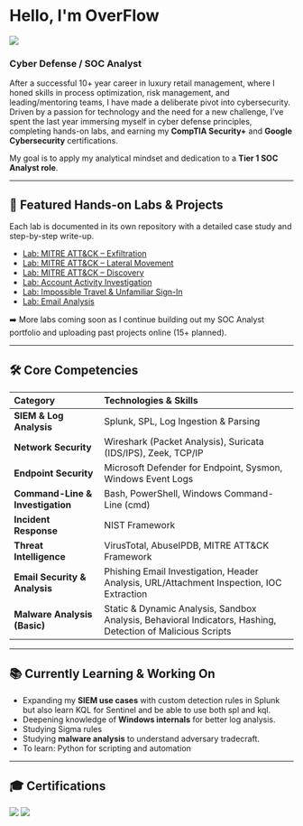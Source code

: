 # Hello, I'm OverFlow

<a href="https://www.linkedin.com/in/florentin-cheng-b9511872"><img src="https://img.shields.io/badge/-LinkedIn-0072b1?&style=for-the-badge&logo=linkedin&logoColor=white" /></a>

### Cyber Defense / SOC Analyst  

After a successful 10+ year career in luxury retail management, where I honed skills in process optimization, risk management, and leading/mentoring teams, I have made a deliberate pivot into cybersecurity. Driven by a passion for technology and the need for a new challenge, I’ve spent the last year immersing myself in cyber defense principles, completing hands-on labs, and earning my **CompTIA Security+** and **Google Cybersecurity** certifications.  

My goal is to apply my analytical mindset and dedication to a **Tier 1 SOC Analyst role**.  

---

## 🚀 Featured Hands-on Labs & Projects  

Each lab is documented in its own repository with a detailed case study and step-by-step write-up.  

- [Lab: MITRE ATT&CK – Exfiltration](https://github.com/OverflowSOC/-Lab-MITRE-ATT-CK---Exfiltration)  
- [Lab: MITRE ATT&CK – Lateral Movement](https://github.com/OverflowSOC/-Lab-MITRE-ATT-CK---Lateral-Movement)
- [Lab: MITRE ATT&CK – Discovery](https://github.com/OverflowSOC/LAB-MITRE-ATT-CK---Discovery)  
- [Lab: Account Activity Investigation](https://github.com/OverflowSOC/Lab-Account-Activity)  
- [Lab: Impossible Travel & Unfamiliar Sign-In](https://github.com/OverflowSOC/OverflowSOC--Lab-Impossible-Travel-Unfamiliar-Sign-In)  
- [Lab: Email Analysis](https://github.com/OverflowSOC/Email-Analysis)  

➡️ More labs coming soon as I continue building out my SOC Analyst portfolio and uploading past projects online (15+ planned).  

---

## 🛠 Core Competencies  

| Category | Technologies & Skills |
| :--- | :--- |
| **SIEM & Log Analysis** | Splunk, SPL, Log Ingestion & Parsing |
| **Network Security** | Wireshark (Packet Analysis), Suricata (IDS/IPS), Zeek, TCP/IP |
| **Endpoint Security** | Microsoft Defender for Endpoint, Sysmon, Windows Event Logs |
| **Command-Line & Investigation** | Bash, PowerShell, Windows Command-Line (cmd) |
| **Incident Response** | NIST Framework |
| **Threat Intelligence** | VirusTotal, AbuseIPDB, MITRE ATT&CK Framework |
| **Email Security & Analysis** | Phishing Email Investigation, Header Analysis, URL/Attachment Inspection, IOC Extraction |
| **Malware Analysis (Basic)** | Static & Dynamic Analysis, Sandbox Analysis, Behavioral Indicators, Hashing, Detection of Malicious Scripts |


---

## 📚 Currently Learning & Working On  

- Expanding my **SIEM use cases** with custom detection rules in Splunk but also learn KQL for Sentinel and be able to use both spl and kql.  
- Deepening knowledge of **Windows internals** for better log analysis.  
- Studying Sigma rules  
- Studying **malware analysis** to understand adversary tradecraft.
- To learn: Python for scripting and automation  

---

## 🎓 Certifications  

<div>
  <a href="https://www.linkedin.com/in/florentin-cheng-b9511872/overlay/1752420615542/single-media-viewer/?profileId=ACoAAA9SuaEBP5hWNmtOTFeBAbRhNH077DjMvoE"><img src="https://img.shields.io/badge/-Security%2B-FF0000?&style=for-the-badge&logo=CompTIA&logoColor=white" /></a>
  <a href="https://www.linkedin.com/in/florentin-cheng-b9511872/overlay/1714157153309/single-media-viewer/?profileId=ACoAAA9SuaEBP5hWNmtOTFeBAbRhNH077DjMvoE"><img src="https://img.shields.io/badge/-Google%20Cybersecurity-4285F4?&style=for-the-badge&logo=Google&logoColor=white" /></a>
</div>
